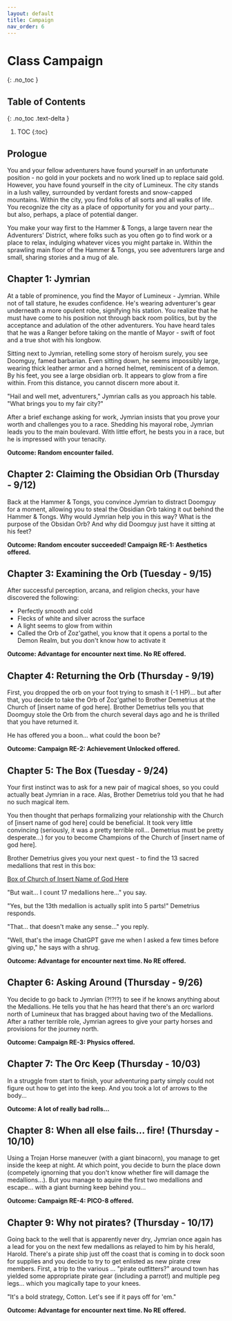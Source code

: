 ```yaml
---
layout: default
title: Campaign
nav_order: 6
---
```


# Class Campaign
{: .no_toc }

## Table of Contents
{: .no_toc .text-delta }

1. TOC
{:toc}

## Prologue

You and your fellow adventurers have found yourself in an unfortunate position - no gold in your pockets and no work lined up to replace said gold.  However, you have found yourself in the city of Lumineux.  The city stands in a lush valley, surrounded by verdant forests and snow-capped mountains.  Within the city, you find folks of all sorts and all walks of life.  You recognize the city as a place of opportunity for you and your party... but also, perhaps, a place of potential danger.

You make your way first to the Hammer & Tongs, a large tavern near the Adventurers' District, where folks such as you often go to find work or a place to relax, indulging whatever vices you might partake in.  Within the sprawling main floor of the Hammer & Tongs, you see adventurers large and small, sharing stories and a mug of ale.

## Chapter 1: Jymrian

At a table of prominence, you find the Mayor of Lumineux - Jymrian.  While not of tall stature, he exudes confidence.  He's wearing adventurer's gear underneath a more opulent robe, signifying his station.  You realize that he must have come to his position not through back room politics, but by the acceptance and adulation of the other adventurers.  You have heard tales that he was a Ranger before taking on the mantle of Mayor - swift of foot and a true shot with his longbow.

Sitting next to Jymrian, retelling some story of heroism surely, you see Doomguy, famed barbarian.  Even sitting down, he seems impossibly large, wearing thick leather armor and a horned helmet, reminiscent of a demon.  By his feet, you see a large obsidian orb.  It appears to glow from a fire within.  From this distance, you cannot discern more about it.

"Hail and well met, adventurers," Jymrian calls as you approach his table.  "What brings you to my fair city?"

After a brief exchange asking for work, Jymrian insists that you prove your worth and challenges you to a race.  Shedding his mayoral robe, Jymrian leads you to the main boulevard.  With little effort, he bests you in a race, but he is impressed with your tenacity.

__Outcome: Random encounter failed.__

## Chapter 2: Claiming the Obsidian Orb (Thursday - 9/12)

Back at the Hammer & Tongs, you convince Jymrian to distract Doomguy for a moment, allowing you to steal the Obsidian Orb taking it out behind the Hammer & Tongs.  Why would Jymrian help you in this way?  What is the purpose of the Obsidan Orb?  And why did Doomguy just have it sitting at his feet?

__Outcome: Random encouter succeeded! Campaign RE-1: Aesthetics offered.__

## Chapter 3: Examining the Orb (Tuesday - 9/15)

After successful perception, arcana, and religion checks, your have discovered the following:

- Perfectly smooth and cold
- Flecks of white and silver across the surface
- A light seems to glow from within
- Called the Orb of Zoz'gathel, you know that it opens a portal to the Demon Realm, but you don't know how to activate it

__Outcome: Advantage for encounter next time.  No RE offered.__

## Chapter 4: Returning the Orb (Thursday - 9/19)

First, you dropped the orb on your foot trying to smash it (-1 HP)... but after that, you decide to take the Orb of Zoz'gathel to Brother Demetrius at the Church of [insert name of god here].  Brother Demetrius tells you that Doomguy stole the Orb from the church several days ago and he is thrilled that you have returned it.

He has offered you a boon... what could the boon be?

__Outcome: Campaign RE-2: Achievement Unlocked offered.__

## Chapter 5: The Box (Tuesday - 9/24)

Your first instinct was to ask for a new pair of magical shoes, so you could actually beat Jymrian in a race.  Alas, Brother Demetrius told you that he had no such magical item.

You then thought that perhaps formalizing your relationship with the Church of [insert name of god here] could be beneficial.  It took very little convincing (seriously, it was a pretty terrible roll... Demetrius must be pretty desperate...) for you to become Champions of the Church of [insert name of god here].

Brother Demetrius gives you your next quest - to find the 13 sacred medallions that rest in this box:

[Box of Church of Insert Name of God Here](/assets/images/box-small.png)

"But wait... I count 17 medallions here..." you say.

"Yes, but the 13th medallion is actually split into 5 parts!" Demetrius responds.

"That... that doesn't make any sense..." you reply.

"Well, that's the image ChatGPT gave me when I asked a few times before giving up," he says with a shrug.

__Outcome: Advantage for encounter next time.  No RE offered.__

## Chapter 6: Asking Around (Thursday - 9/26)

You decide to go back to Jymrian (?!?!?) to see if he knows anything about the Medallions.  He tells you that he has heard that there's an orc warlord north of Lumineux that has bragged about having two of the Medallions.  After a rather terrible role, Jymrian agrees to give your party horses and provisions for the journey north.

__Outcome: Campaign RE-3: Physics offered.__

## Chapter 7: The Orc Keep (Thursday - 10/03)

In a struggle from start to finish, your adventuring party simply could not figure out how to get into the keep.  And you took a lot of arrows to the body...

__Outcome: A lot of really bad rolls...__

## Chapter 8: When all else fails... fire! (Thursday - 10/10)

Using a Trojan Horse maneuver (with a giant binacorn), you manage to get inside the keep at night.  At which point, you decide to burn the place down (competely ignorning that you don't know whether fire will damage the medallions...).  But you manage to aquire the first two medallions and escape... with a giant burning keep behind you...

__Outcome: Campaign RE-4: PICO-8 offered.__

## Chapter 9: Why not pirates? (Thursday - 10/17)

Going back to the well that is apparently never dry, Jymrian once again has a lead for you on the next few medallions as relayed to him by his herald, Harold.  There's a pirate ship just off the coast that is coming in to dock soon for supplies and you decide to try to get enlisted as new pirate crew members.  First, a trip to the various ... "pirate outfitters?" around town has yielded some appropriate pirate gear (including a parrot!) and multiple peg legs... which you magically tape to your knees. 

"It's a bold strategy, Cotton.  Let's see if it pays off for 'em."

__Outcome: Advantage for encounter next time.  No RE offered.__